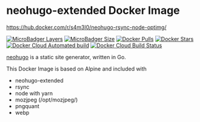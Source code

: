 # neohugo-extended Docker Image

https://hub.docker.com/r/s4m3l0/neohugo-rsync-node-optimg/


[![MicroBadger Layers](https://img.shields.io/microbadger/layers/s4m3l0/neohugo-rsync-node-optimg.svg)](https://img.shields.io/microbadger/layers/s4m3l0/neohugo-rsync-node-optimg)
[![MicroBadger Size](https://img.shields.io/microbadger/image-size/s4m3l0/neohugo-rsync-node-optimg.svg)](https://img.shields.io/microbadger/image-size/s4m3l0/neohugo-extended-docker)
[![Docker Pulls](https://img.shields.io/docker/pulls/s4m3l0/neohugo-rsync-node-optimg.svg)](https://store.docker.com/community/images/s4m3l0/neohugo-rsync-node-optimg)
[![Docker Stars](https://img.shields.io/docker/stars/s4m3l0/neohugo-rsync-node-optimg.svg)](https://img.shields.io/docker/stars/s4m3l0/neohugo-rsync-node-optimg)
[![Docker Cloud Automated build](https://img.shields.io/docker/cloud/automated/s4m3l0/neohugo-rsync-node-optimg.svg)](https://img.shields.io/docker/cloud/automated/s4m3l0/neohugo-rsync-node-optimg)
[![Docker Cloud Build Status](https://img.shields.io/docker/cloud/build/s4m3l0/neohugo-rsync-node-optimg.svg)](https://img.shields.io/docker/cloud/build/s4m3l0/neohugo-rsync-node-optimg)

[neohugo](https://neohugo.github.io/) is a static site generator, written in Go.

This Docker Image is based on Alpine and included with
- neohugo-extended
- rsync
- node with yarn
- mozjpeg (/opt/mozjpeg/)
- pngquant
- webp
